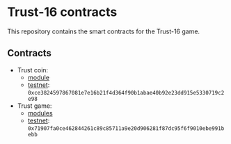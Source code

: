 # Trust-16 contracts

This repository contains the smart contracts for the Trust-16 game.

## Contracts

- Trust coin:
  - [module](contracts/coin/doc/trust_coin.md)
  - [testnet](https://explorer.aptoslabs.com/object/0xce3824597867081e7e16b21f4d364f90b1abae40b92e23dd915e5330719c2e98?network=testnet): `0xce3824597867081e7e16b21f4d364f90b1abae40b92e23dd915e5330719c2e98`
- Trust game:
  - [modules](contracts/game/doc/trust_game.md)
  - [testnet](https://explorer.aptoslabs.com/object/0x71907fa0ce462844261c89c85711a9e20d906281f87dc95f6f9010ebe991bebb?network=testnet): `0x71907fa0ce462844261c89c85711a9e20d906281f87dc95f6f9010ebe991bebb`
